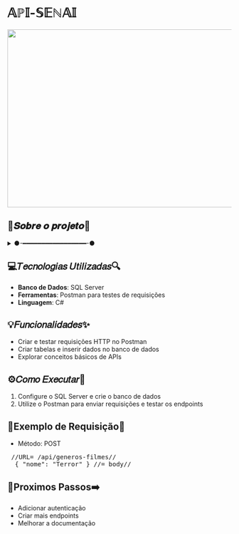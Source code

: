 # 𝔸ℙ𝕀-𝕊𝔼ℕ𝔸𝕀

<img src="https://media4.giphy.com/media/v1.Y2lkPTc5MGI3NjExYW00MHo2OTVrY2lrbG1saml1NTM2emM3NXpzNzBpbDNuZndpM3Z5dCZlcD12MV9pbnRlcm5hbF9naWZfYnlfaWQmY3Q9Zw/Tf3mp01bfrrUc/giphy.gif" width="900" height="400" />

## 👾𝑺𝒐𝒃𝒓𝒆 𝒐 𝒑𝒓𝒐𝒋𝒆𝒕𝒐👾
<details>
  <summary>
  ●-━━━━━━━━━━━━━━━━━-●
 </summary>
❝Projeto criado para aprendizado no desenvolvimento de APIs utilizando C#. O objetivo é testar requisições no **Postaman**, criar tabelas e inserir dados no **SQL Server**.❞
  <br>
</details>

## 💻𝑇𝑒𝑐𝑛𝑜𝑙𝑜𝑔𝑖𝑎𝑠 𝑈𝑡𝑖𝑙𝑖𝑧𝑎𝑑𝑎𝑠🔍
- **Banco de Dados**: SQL Server
- **Ferramentas**: Postman para testes de requisições
- **Linguagem**: C#
  
## 💡𝐹𝑢𝑛𝑐𝑖𝑜𝑛𝑎𝑙𝑖𝑑𝑎𝑑𝑒𝑠✨
- Criar e testar requisições HTTP no Postman
- Criar tabelas e inserir dados no banco de dados
- Explorar conceitos básicos de APIs

##  ⚙️𝐶𝑜𝑚𝑜 𝐸𝑥𝑒𝑐𝑢𝑡𝑎𝑟📝
1. Configure o SQL Server e crie o banco de dados
2. Utilize o Postman para enviar requisições e testar os endpoints

## 📁Exemplo de Requisição🤖
- Método: POST
<pre> //URL= /api/generos-filmes//
  { "nome": "Terror" } //= body//
</pre>

## 🔗Proximos Passos➡️
- Adicionar autenticação
- Criar mais endpoints
- Melhorar a documentação
